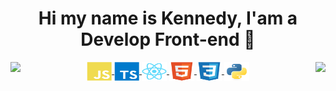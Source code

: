   <div align="center">
  <h1>Hi my name is Kennedy, I'am a Develop Front-end 👋</h1>
     <a href="https://github.com/KennedyRyan18">
    <img align="right" height="300em" src="https://media4.giphy.com/media/116n6kcHaFbw3e/giphy.gif?cid=790b7611a95b189a95958e16a6c9ac5c0e1e1d973fcf42ff&rid=giphy.gif&ct=g">
   <div>
      <img align="left" height="180em" src="https://github-readme-stats.vercel.app/api?username=KennedyRyan18&show_icons=true&theme=dracula&include_all_commits=true&count_private=true"/>
     <div>
      <img align="center" alt="Js" height="30" width="40" src="https://raw.githubusercontent.com/devicons/devicon/master/icons/javascript/javascript-plain.svg">
      <img align="center" alt="Ts" height="30" width="40" src="https://raw.githubusercontent.com/devicons/devicon/master/icons/typescript/typescript-plain.svg">
      <img align="center" alt="React" height="30" width="40" src="https://raw.githubusercontent.com/devicons/devicon/master/icons/react/react-original.svg">
      <img align="center" alt="HTML" height="30" width="40" src="https://raw.githubusercontent.com/devicons/devicon/master/icons/html5/html5-original.svg">
      <img align="center" alt="CSS" height="30" width="40" src="https://raw.githubusercontent.com/devicons/devicon/master/icons/css3/css3-original.svg">
      <img align="center" alt="Python" height="30" width="40" src="https://raw.githubusercontent.com/devicons/devicon/master/icons/python/python-original.svg"> 
     </div>
      
   </div>
  </div>
  
  ##
 
 
  
<!--   <div>
     <a href="https://www.linkedin.com/in/kennedy-ryan-dos-santos-nascimento-84227921a/" target="_blank"><img src="https://img.shields.io/badge/LinkedIn-0077B5?style=for-the-badge&logo=linkedin&logoColor=white" target="_blank"></a>
     <a href="https://www.linkedin.com/in/kennedy-ryan-dos-santos-nascimento-84227921a/" target="_blank"><img src="https://img.shields.io/badge/LinkedIn-0077B5?style=for-the-badge&logo=linkedin&logoColor=white" target="_blank"></a>
  </div> -->
<!--
**KennedyRyan18/KennedyRyan18** is a ✨ _special_ ✨ repository because its `README.md` (this file) appears on your GitHub profile.

Here are some ideas to get you started:

- 🔭 I’m currently working on ...
- 🌱 I’m currently learning ...
- 👯 I’m looking to collaborate on ...
- 🤔 I’m looking for help with ...
- 💬 Ask me about ...
- 📫 How to reach me: ...
- 😄 Pronouns: ...
- ⚡ Fun fact: ...
-->
